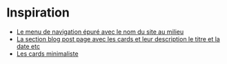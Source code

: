 # Inspiration

* [Le menu de navigation épuré avec le nom du site au milieu](http://99u.com)
* [La section blog post page avec les cards et leur description le titre et la date etc](https://www.behance.net/gallery/43139101/Motive-Minimal-Portfolio-Theme-by-Lucid-Themes)
* [Les cards minimaliste](https://www.behance.net/gallery/30673101/Magazine)


